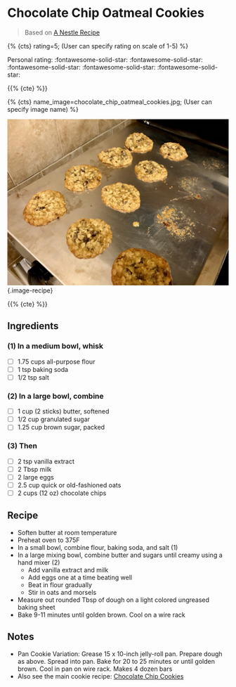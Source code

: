 # Chocolate Chip Oatmeal Cookies

> Based on [A Nestle Recipe](https://www.nestleprofessional.us/recipe/choc-oat-chip-cookies)

{% {cts} rating=5; (User can specify rating on scale of 1-5) %}

Personal rating: :fontawesome-solid-star: :fontawesome-solid-star: :fontawesome-solid-star: :fontawesome-solid-star: :fontawesome-solid-star:

{{% {cte} %}}

{% {cts} name_image=chocolate_chip_oatmeal_cookies.jpg; (User can specify image name) %}

![chocolate_chip_oatmeal_cookies.jpg](./chocolate_chip_oatmeal_cookies.jpg){.image-recipe}

{{% {cte} %}}

## Ingredients

### (1) In a medium bowl, whisk

- [ ] 1.75 cups all-purpose flour
- [ ] 1 tsp baking soda
- [ ] 1/2 tsp salt

### (2) In a large bowl, combine

- [ ] 1 cup (2 sticks) butter, softened
- [ ] 1/2 cup granulated sugar
- [ ] 1.25 cup brown sugar, packed

### (3) Then

- [ ] 2 tsp vanilla extract
- [ ] 2 Tbsp milk
- [ ] 2 large eggs
- [ ] 2.5 cup quick or old-fashioned oats
- [ ] 2 cups (12 oz) chocolate chips

## Recipe

- Soften butter at room temperature
- Preheat oven to 375F
- In a small bowl, combine flour, baking soda, and salt (1)
- In a large mixing bowl, combine butter and sugars until creamy using a hand mixer (2)
    - Add vanilla extract and milk
    - Add eggs one at a time beating well
    - Beat in flour gradually
    - Stir in oats and morsels
- Measure out rounded Tbsp of dough on a light colored ungreased baking sheet
- Bake 9-11 minutes until golden brown. Cool on a wire rack

## Notes

- Pan Cookie Variation: Grease 15 x 10-inch jelly-roll pan. Prepare dough as above. Spread into pan. Bake for 20 to 25 minutes or until golden brown. Cool in pan on wire rack. Makes 4 dozen bars
- Also see the main cookie recipe: [Chocolate Chip Cookies](./chocolate_chip_cookies.md)
